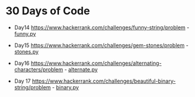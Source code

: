 # 30 Days of Code 



- Day14 
    https://www.hackerrank.com/challenges/funny-string/problem - [funny.py](day14/funny.py)

- Day15
    https://www.hackerrank.com/challenges/gem-stones/problem - [stones.py](day15/stones.py)

- Day16 
    https://www.hackerrank.com/challenges/alternating-characters/problem - [alternate.py](day16/alternate.py)

- Day 17 
    https://www.hackerrank.com/challenges/beautiful-binary-string/problem - [binary.py](day17/binary.py)
    